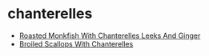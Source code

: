 # chanterelles

 * [Roasted Monkfish With Chanterelles Leeks And Ginger](../index/r/roasted-monkfish-with-chanterelles-leeks-and-ginger-13631.json)
 * [Broiled Scallops With Chanterelles](../index/b/broiled-scallops-with-chanterelles.json)
